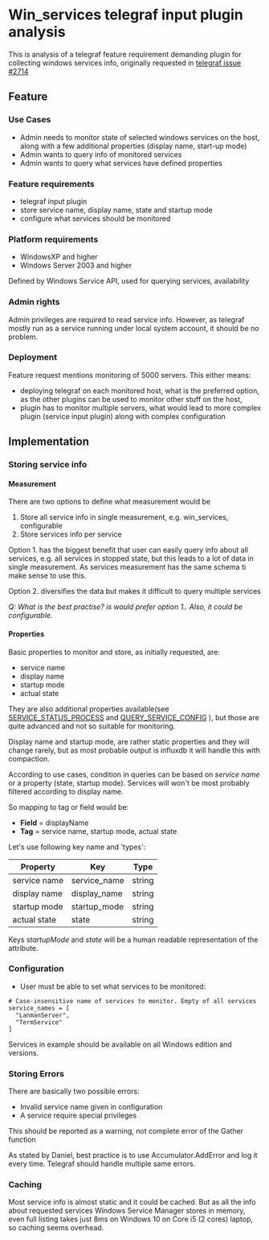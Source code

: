 #  Win_services telegraf input plugin analysis
This is analysis of a telegraf feature requirement demanding plugin for collecting windows services info,
originally requested in [telegraf issue #2714](https://github.com/influxdata/telegraf/issues/2714)

## Feature
### Use Cases
- Admin needs to monitor state of selected windows services on the host, along with a few additional properties (display name, start-up mode)
- Admin wants to query info of monitored services
- Admin wants to query what services have defined properties

### Feature requirements
 * telegraf input plugin
 * store service name, display name, state and startup mode
 * configure what services should be monitored
 
### Platform requirements
 * WindowsXP and higher 
 * Windows Server 2003 and higher
 
 Defined by Windows Service API, used for querying services, availability

### Admin rights
Admin privileges are required to read service info. However, as telegraf mostly run as a service running under local system account, it should be no problem.

### Deployment
Feature request mentions monitoring of 5000 servers. This either means:
* deploying telegraf on each monitored host, what is the preferred option, as the other plugins can be used to monitor other stuff on the host,
* plugin has to monitor multiple servers, what would lead to more complex plugin (service input plugin) along with complex configuration

## Implementation
### Storing service info
#### Measurement
There are two options to define what measurement would be
1. Store all service info in single measurement, e.g. win_services, configurable
2. Store services info per service

Option 1. has the biggest benefit that user can easily query info about all services, e.g. all services in stopped state, but this leads to a lot of data in single measurement. As services measurement has the same schema ti make sense to use this.

Option 2. diversifies the data but makes it difficult to query multiple services

_Q: What is the best practise? is would prefer option 1.. Also, it could be configurable._

#### Properties

Basic properties to monitor and store, as initially requested, are:
 * service name
 * display name
 * startup mode 
 * actual state
 
 They are also additional properties available(see [SERVICE_STATUS_PROCESS](https://msdn.microsoft.com/en-us/library/windows/desktop/ms685992(v=vs.85).aspx) and [QUERY_SERVICE_CONFIG](https://msdn.microsoft.com/en-us/library/windows/desktop/ms684950(v=vs.85).aspx) ), but those are quite advanced and not so suitable for monitoring.
 
 Display name and startup mode, are rather static properties and they will change rarely, but as most probable output is influxdb it will handle this with compaction.
 
According to use cases, condition in queries can be based on _service name_ or a property (state, startup mode).
Services will won't be most probably filtered according to display name. 

So mapping to tag or field would be:

* **Field** = displayName
* **Tag** = service name, startup mode, actual state

 Let's use following key name and 'types':
 
 Property|Key | Type
  ---- |----- | ---
 service name| service_name | string
 display name| display_name | string
 startup mode| startup_mode | string
 actual state| state | string

Keys _startupMode_ and _state_ will be  a human readable representation of the attribute.

 ### Configuration
 * User must be able to set what services to be monitored:
  ````
  # Case-insensitive name of services to monitor. Empty of all services
  service_names = [
    "LanmanServer",
    "TermService"
  ]
 ````
Services in example should be available on all Windows edition and versions. 
 
 ### Storing Errors
  There are basically two possible errors:
  * Invalid service name given in configuration
  * A service require special privileges
  
  This should be reported as a warning, not complete error of the Gather function
    
   As stated by Daniel, best practice is to use Accumulator.AddError and log it every time. Telegraf should handle multiple same errors.
      
 ### Caching
  Most service info is almost static and it could be cached. But as all the info about requested services Windows Service Manager stores in memory, even full listing takes just 8ms on Windows 10 on Core i5 (2 cores) laptop,
  so caching seems overhead.